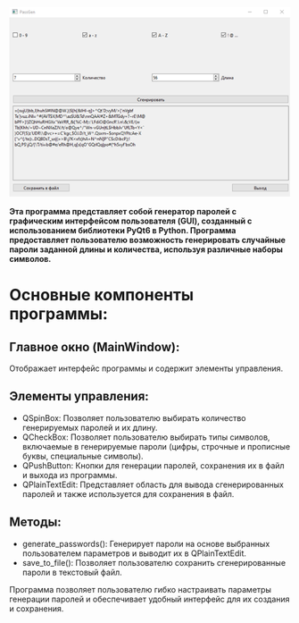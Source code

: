 ![img_1.png](img_1.png)


**Эта программа представляет собой генератор паролей с графическим интерфейсом пользователя (GUI), созданный с использованием библиотеки PyQt6 в Python. Программа предоставляет пользователю возможность генерировать случайные пароли заданной длины и количества, используя различные наборы символов.**

# Основные компоненты программы:

## Главное окно (MainWindow):

Отображает интерфейс программы и содержит элементы управления.

## Элементы управления:
* QSpinBox: Позволяет пользователю выбирать количество генерируемых паролей и их длину.
* QCheckBox: Позволяет пользователю выбирать типы символов, включаемые в генерируемые пароли (цифры, строчные и прописные буквы, специальные символы).
* QPushButton: Кнопки для генерации паролей, сохранения их в файл и выхода из программы.
* QPlainTextEdit: Представляет область для вывода сгенерированных паролей и также используется для сохранения в файл.

## Методы:
* generate_passwords(): Генерирует пароли на основе выбранных пользователем параметров и выводит их в QPlainTextEdit.
* save_to_file(): Позволяет пользователю сохранить сгенерированные пароли в текстовый файл.



Программа позволяет пользователю гибко настраивать параметры генерации паролей и обеспечивает удобный интерфейс для их создания и сохранения.